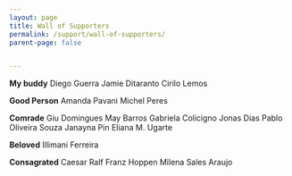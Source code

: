 ```yaml
---
layout: page
title: Wall of Supporters
permalink: /support/wall-of-supporters/
parent-page: false


---
```


**My buddy**
	Diego Guerra
	Jamie Ditaranto
	Cirilo Lemos

**Good Person**
	Amanda Pavani
	Michel Peres

**Comrade**
	Giu Domingues
	May Barros
	Gabriela Colicigno
	Jonas Dias
	Pablo Oliveira Souza
	Janayna Pin
	Eliana M. Ugarte

**Beloved**
	Illimani Ferreira

**Consagrated**
	Caesar Ralf Franz Hoppen
	Milena Sales Araujo
